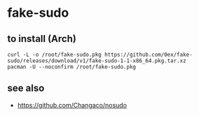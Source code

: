 # fake-sudo

## to install (Arch)

    curl -L -o /root/fake-sudo.pkg https://github.com/0ex/fake-sudo/releases/download/v1/fake-sudo-1-1-x86_64.pkg.tar.xz
    pacman -U --noconfirm /root/fake-sudo.pkg

## see also

- https://github.com/Changaco/nosudo

